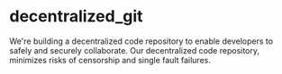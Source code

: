 # decentralized_git
We're building a decentralized code repository to enable developers to safely and securely collaborate. Our decentralized code repository, minimizes risks of censorship and single fault failures.
